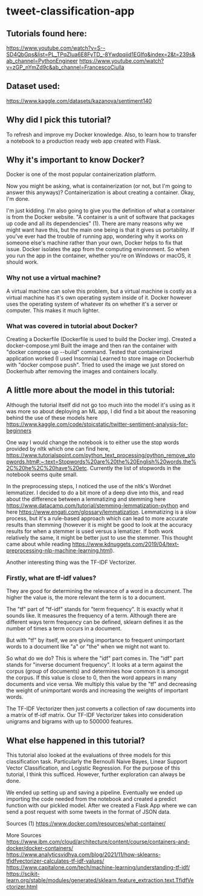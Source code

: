 # tweet-classification-app

## Tutorials found here:
https://www.youtube.com/watch?v=S--SD4QbGps&list=PL_TPqZIua6E8FyTD_-8Ywdpqiid1EGIfq&index=2&t=239s&ab_channel=PythonEngineer
https://www.youtube.com/watch?v=zGP_nYmZd9c&ab_channel=FrancescoCiulla

## Dataset used:
https://www.kaggle.com/datasets/kazanova/sentiment140

## Why did I pick this tutorial?
To refresh and improve my Docker knowledge. Also, to learn how to transfer a notebook to a production ready web app created with Flask.

## Why it's important to know Docker?
Docker is one of the most popular containerization platform. 

Now you might be asking, what is containerization (or not, but I'm going to answer this anyways)?
Containerization is about creating a container. Okay, I'm done.

I'm just kidding. I'm also going to give you the definition of what a container is from the Docker website. "A container is a unit of software that packages up code and all its dependencies" (1). There are many reasons why we might want have this, but the main one being is that it gives us portability. If you've ever had the trouble of running app, wondering why it works on someone else's machine rather than your own, Docker helps to fix that issue. Docker isolates the app from the computing environment. So when you run the app in the container, whether you're on Windows or macOS, it should work.

### Why not use a virtual machine?
A virtual machine can solve this problem, but a virtual machine is costly as a virtual machine has it's own operating system inside of it. Docker however uses the operating system of whatever its on whether it's a server or computer. This makes it much lighter.

### What was covered in tutorial about Docker?
Creating a Dockerfile (Dockerfile is used to build the Docker img).
Created a docker-compose.yml
Built the image and then ran the container with "docker compose up --build" command.
Tested that containerized application worked (I used Insomnia)
Learned to store image on Dockerhub with "docker compose push".
Tried to used the image we just stored on Dockerhub after removing the images and containers locally.

## A little more about the model in this tutorial:

Although the tutorial itself did not go too much into the model it's using as it was more so about deploying an ML app, I did find a bit about the reasoning behind the use of these models here https://www.kaggle.com/code/stoicstatic/twitter-sentiment-analysis-for-beginners

One way I would change the notebook is to either use the stop words provided by nltk which one can find here, https://www.tutorialspoint.com/python_text_processing/python_remove_stopwords.htm#:~:text=Stopwords%20are%20the%20English%20words,the%2C%20he%2C%20have%20etc. 
Currently the list of stopwords in the notebook seems quite small.

In the preprocessing steps, I noticed the use of the nltk's Wordnet lemmatizer. I decided to do a bit more of a deep dive into this, and read about the difference between a lemmatizing and stemming here https://www.datacamp.com/tutorial/stemming-lemmatization-python and here https://www.engati.com/glossary/lemmatization. Lemmatizing is a slow process, but it's a rule-based approach which can lead to more accurate results than stemming (however it is might be good to look at the accuracy results for when a stemmer is used versus a lematizer. If both work relatively the same, it might be better just to use the stemmer. This thought came about while reading https://www.kdnuggets.com/2019/04/text-preprocessing-nlp-machine-learning.html).

Another interesting thing was the TF-IDF Vectorizer. 

### Firstly, what are tf-idf values? 
They are good for determining the relevance of a word in a document. The higher the value is, the more relevant the term is to a document.

The "tf" part of "tf-idf" stands for "term frequency". It is exactly what it sounds like. It measures the frequency of a term. Although there are different ways term frequency can be defined, sklearn defines it as the number of times a term occurs in a document. 

But with "tf" by itself, we are giving importance to frequent unimportant words to a document like "a" or "the" when we might not want to. 

So what do we do? This is where the "idf" part comes in. The "idf" part stands for "inverse document frequency". It looks at a term against the corpus (group of documents) and determines how common it is amongst the corpus. If this value is close to 0, then the word appears in many documents and vice versa. We multiply this value by the "tf" and decreasing the weight of unimportant words and increasing the weights of important words.

The TF-IDF Vectorizer then just converts a collection of raw documents into a matrix of tf-idf matrix. Our TF-IDF Vectorizer takes into consideration unigrams and bigrams with up to 500000 features.

## What else happened in this tutorial?
This tutorial also looked at the evaluations of three models for this classification task. Particularly the Bernoulli Naive Bayes, Linear Support Vector Classification, and Logistic Regression. For the purpose of this tutorial, I think this sufficed. However, further exploration can always be done. 

We ended up setting up and saving a pipeline. 
Eventually we ended up importing the code needed from the notebook and created a predict function with our pickled model. 
After we created a Flask App where we can send a post request with some tweets in the format of JSON data. 

Sources
(1) https://www.docker.com/resources/what-container/

More Sources
https://www.ibm.com/cloud/architecture/content/course/containers-and-docker/docker-containers/
https://www.analyticsvidhya.com/blog/2021/11/how-sklearns-tfidfvectorizer-calculates-tf-idf-values/
https://www.capitalone.com/tech/machine-learning/understanding-tf-idf/
https://scikit-learn.org/stable/modules/generated/sklearn.feature_extraction.text.TfidfVectorizer.html



